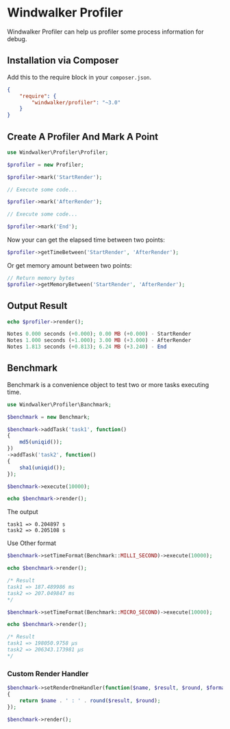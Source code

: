 # Windwalker Profiler

Windwalker Profiler can help us profiler some process information for debug.

## Installation via Composer

Add this to the require block in your `composer.json`.

``` json
{
    "require": {
        "windwalker/profiler": "~3.0"
    }
}
```

## Create A Profiler And Mark A Point

``` php
use Windwalker\Profiler\Profiler;

$profiler = new Profiler;

$profiler->mark('StartRender');

// Execute some code...

$profiler->mark('AfterRender');

// Execute some code...

$profiler->mark('End');
```

Now your can get the elapsed time between two points:

``` php
$profiler->getTimeBetween('StartRender', 'AfterRender');
```

Or get memory amount between two points:

``` php
// Return memory bytes
$profiler->getMemoryBetween('StartRender', 'AfterRender');
```

## Output Result

``` php
echo $profiler->render();
```
``` php
Notes 0.000 seconds (+0.000); 0.00 MB (+0.000) - StartRender
Notes 1.000 seconds (+1.000); 3.00 MB (+3.000) - AfterRender
Notes 1.813 seconds (+0.813); 6.24 MB (+3.240) - End
```

## Benchmark

Benchmark is a convenience object to test two or more tasks executing time.

``` php
use Windwalker\Profiler\Banchmark;

$benchmark = new Benchmark;

$benchmark->addTask('task1', function()
{
    md5(uniqid());
})
->addTask('task2', function()
{
    sha1(uniqid());
});

$benchmark->execute(10000);

echo $benchmark->render();
```

The output

```
task1 => 0.204897 s
task2 => 0.205108 s
```

Use Other format

``` php
$benchmark->setTimeFormat(Benchmark::MILLI_SECOND)->execute(10000);

echo $benchmark->render();

/* Result
task1 => 187.489986 ms
task2 => 207.049847 ms
*/
```

``` php
$benchmark->setTimeFormat(Benchmark::MICRO_SECOND)->execute(10000);

echo $benchmark->render();

/* Result
task1 => 198050.9758 μs
task2 => 206343.173981 μs
*/
```

### Custom Render Handler

``` php
$benchmark->setRenderOneHandler(function($name, $result, $round, $format)
{
    return $name . ' : ' . round($result, $round);
});

$benchmark->render();
```
